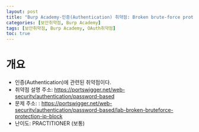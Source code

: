 ```yaml
---
layout: post
title: "Burp Academy-인증(Authentication) 취약점: Broken brute-force protection, IP block"
categories: [보안취약점, Burp Academy]
tags: [보안취약점, Burp Academy, OAuth취약점]
toc: true
---
```


# 개요
- 인증(Authentication)에 관련된 취약점이다. 
- 취약점 설명 주소: https://portswigger.net/web-security/authentication/password-based
- 문제 주소: : https://portswigger.net/web-security/authentication/password-based/lab-broken-bruteforce-protection-ip-block
- 난이도: PRACTITIONER (보통)